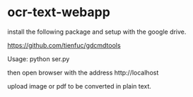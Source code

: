 # ocr-text-webapp

install the following package and setup with the google drive.

https://github.com/tienfuc/gdcmdtools

Usage:
python ser.py

then open browser with the address http://localhost

upload image or pdf to be converted in plain text.
